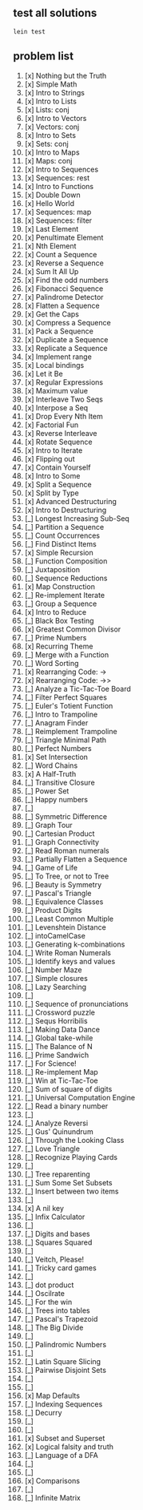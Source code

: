 ## test all solutions
```
lein test
```
## problem list
001. [x] Nothing but the Truth
002. [x] Simple Math
003. [x] Intro to Strings
004. [x] Intro to Lists
005. [x] Lists: conj
006. [x] Intro to Vectors
007. [x] Vectors: conj
008. [x] Intro to Sets
009. [x] Sets: conj
010. [x] Intro to Maps
011. [x] Maps: conj
012. [x] Intro to Sequences
013. [x] Sequences: rest
014. [x] Intro to Functions
015. [x] Double Down
016. [x] Hello World
017. [x] Sequences: map
018. [x] Sequences: filter
019. [x] Last Element
020. [x] Penultimate Element
021. [x] Nth Element
022. [x] Count a Sequence
023. [x] Reverse a Sequence
024. [x] Sum It All Up
025. [x] Find the odd numbers
026. [x] Fibonacci Sequence
027. [x] Palindrome Detector
028. [x] Flatten a Sequence
029. [x] Get the Caps
030. [x] Compress a Sequence
031. [x] Pack a Sequence
032. [x] Duplicate a Sequence
033. [x] Replicate a Sequence
034. [x] Implement range
035. [x] Local bindings
036. [x] Let it Be
037. [x] Regular Expressions
038. [x] Maximum value
039. [x] Interleave Two Seqs
040. [x] Interpose a Seq
041. [x] Drop Every Nth Item
042. [x] Factorial Fun
043. [x] Reverse Interleave
044. [x] Rotate Sequence
045. [x] Intro to Iterate
046. [x] Flipping out
047. [x] Contain Yourself
048. [x] Intro to Some
049. [x] Split a Sequence
050. [x] Split by Type
051. [x] Advanced Destructuring
052. [x] Intro to Destructuring
053. [_] Longest Increasing Sub-Seq
054. [_] Partition a Sequence
055. [_] Count Occurrences
056. [_] Find Distinct Items
057. [x] Simple Recursion
058. [_] Function Composition
059. [_] Juxtaposition
060. [_] Sequence Reductions
061. [x] Map Construction
062. [_] Re-implement Iterate
063. [_] Group a Sequence
064. [x] Intro to Reduce
065. [_] Black Box Testing
066. [x] Greatest Common Divisor
067. [_] Prime Numbers
068. [x] Recurring Theme
069. [_] Merge with a Function
070. [_] Word Sorting
071. [x] Rearranging Code: ->
072. [x] Rearranging Code: ->>
073. [_] Analyze a Tic-Tac-Toe Board
074. [_] Filter Perfect Squares
075. [_] Euler's Totient Function
076. [_] Intro to Trampoline
077. [_] Anagram Finder
078. [_] Reimplement Trampoline
079. [_] Triangle Minimal Path
080. [_] Perfect Numbers
081. [x] Set Intersection
082. [_] Word Chains
083. [x] A Half-Truth
084. [_] Transitive Closure
085. [_] Power Set
086. [_] Happy numbers
087. [_] 
088. [_] Symmetric Difference
089. [_] Graph Tour
090. [_] Cartesian Product
091. [_] Graph Connectivity
092. [_] Read Roman numerals
093. [_] Partially Flatten a Sequence
094. [_] Game of Life
095. [_] To Tree, or not to Tree
096. [_] Beauty is Symmetry
097. [_] Pascal's Triangle
098. [_] Equivalence Classes
099. [_] Product Digits
100. [_] Least Common Multiple
101. [_] Levenshtein Distance
102. [_] intoCamelCase
103. [_] Generating k-combinations
104. [_] Write Roman Numerals
105. [_] Identify keys and values
106. [_] Number Maze
107. [_] Simple closures
108. [_] Lazy Searching
109. [_] 
110. [_] Sequence of pronunciations
111. [_] Crossword puzzle
112. [_] Sequs Horribilis
113. [_] Making Data Dance
114. [_] Global take-while
115. [_] The Balance of N
116. [_] Prime Sandwich
117. [_] For Science!
118. [_] Re-implement Map
119. [_] Win at Tic-Tac-Toe
120. [_] Sum of square of digits
121. [_] Universal Computation Engine
122. [_] Read a binary number
123. [_] 
124. [_] Analyze Reversi
125. [_] Gus' Quinundrum
126. [_] Through the Looking Class
127. [_] Love Triangle
128. [_] Recognize Playing Cards
129. [_] 
130. [_] Tree reparenting
131. [_] Sum Some Set Subsets
132. [_] Insert between two items
133. [_] 
134. [x] A nil key
135. [_] Infix Calculator
136. [_] 
137. [_] Digits and bases
138. [_] Squares Squared
139. [_] 
140. [_] Veitch, Please!
141. [_] Tricky card games
142. [_] 
143. [_] dot product
144. [_] Oscilrate
145. [_] For the win
146. [_] Trees into tables
147. [_] Pascal's Trapezoid
148. [_] The Big Divide
149. [_] 
150. [_] Palindromic Numbers
151. [_] 
152. [_] Latin Square Slicing
153. [_] Pairwise Disjoint Sets
154. [_] 
155. [_] 
156. [x] Map Defaults
157. [_] Indexing Sequences
158. [_] Decurry
159. [_] 
160. [_] 
161. [x] Subset and Superset
162. [x] Logical falsity and truth
163. [_] Language of a DFA
164. [_] 
165. [_] 
166. [x] Comparisons
167. [_] 
168. [_] Infinite Matrix
